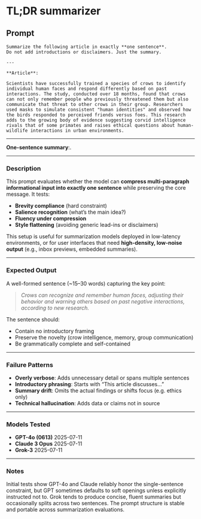 # TL;DR summarizer
## Prompt  
```
Summarize the following article in exactly **one sentence**.  
Do not add introductions or disclaimers. Just the summary.

---

**Article**:

Scientists have successfully trained a species of crows to identify individual human faces and respond differently based on past interactions. The study, conducted over 18 months, found that crows can not only remember people who previously threatened them but also communicate that threat to other crows in their group. Researchers used masks to simulate consistent "human identities" and observed how the birds responded to perceived friends versus foes. This research adds to the growing body of evidence suggesting corvid intelligence rivals that of some primates and raises ethical questions about human-wildlife interactions in urban environments.
```
---

**One-sentence summary**:.

---

### Description  
This prompt evaluates whether the model can **compress multi-paragraph informational input into exactly one sentence** while preserving the core message. It tests:

- **Brevity compliance** (hard constraint)  
- **Salience recognition** (what’s the main idea?)  
- **Fluency under compression**  
- **Style flattening** (avoiding generic lead-ins or disclaimers)

This setup is useful for summarization models deployed in low-latency environments, or for user interfaces that need **high-density, low-noise output** (e.g., inbox previews, embedded summaries).

---

### Expected Output  
A well-formed sentence (~15–30 words) capturing the key point:  
> *Crows can recognize and remember human faces, adjusting their behavior and warning others based on past negative interactions, according to new research.*

The sentence should:  
- Contain no introductory framing  
- Preserve the novelty (crow intelligence, memory, group communication)  
- Be grammatically complete and self-contained

---

### Failure Patterns  

-  **Overly verbose**: Adds unnecessary detail or spans multiple sentences  
-  **Introductory phrasing**: Starts with “This article discusses...”  
-  **Summary drift**: Omits the actual findings or shifts focus (e.g. ethics only)  
-  **Technical hallucination**: Adds data or claims not in source

---

### Models Tested  
- **GPT-4o (0613)**  2025-07-11
- **Claude 3 Opus**  2025-07-11
- **Grok-3**  2025-07-11


---

### Notes  
Initial tests show GPT-4o and Claude reliably honor the single-sentence constraint, but GPT sometimes defaults to soft openings unless explicitly instructed not to. Grok tends to produce concise, fluent summaries but occasionally splits across two sentences. The prompt structure is stable and portable across summarization evaluations.
